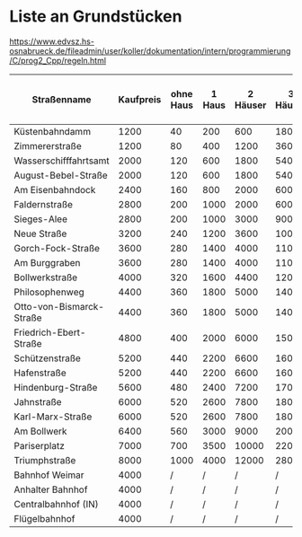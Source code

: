Liste an Grundstücken
=====================

https://www.edvsz.hs-osnabrueck.de/fileadmin/user/koller/dokumentation/intern/programmierung/C/prog2_Cpp/regeln.html

Straßenname              |Kaufpreis |ohne Haus |1 Haus |2 Häuser |3 Häuser  |4 Häuser |Hotel  |Preis für ein Haus  |Farbe   |
-------------------------|----------|----------|-------|---------|----------|---------|-------|--------------------|--------|
Küstenbahndamm           |1200      |40        |200    |600      |1800      |3200     |5000   |1000                |#30041c |
Zimmererstraße           |1200      |80        |400    |1200     |3600      |6400     |9000   |1000                |#30041c |
Wasserschifffahrtsamt    |2000      |120       |600    |1800     |5400      |8000     |11000  |1000                |#91c3d8 |
August-Bebel-Straße      |2000      |120       |600    |1800     |5400      |8000     |11000  |1000                |#91c3d8 |
Am Eisenbahndock         |2400      |160       |800    |2000     |6000      |9000     |12000  |1000                |#91c3d8 |
Faldernstraße            |2800      |200       |1000   |2000     |6000      |9000     |12000  |2000                |#860459 |
Sieges-Alee              |2800      |200       |1000   |3000     |9000      |12500    |15000  |2000                |#860459 |
Neue Straße              |3200      |240       |1200   |3600     |10000     |14000    |18000  |2000                |#860459 |
Gorch-Fock-Straße        |3600      |280       |1400   |4000     |11000     |15000    |19000  |2000                |#de5126 |
Am Burggraben            |3600      |280       |1400   |4000     |11000     |15000    |19000  |2000                |#de5126 |
Bollwerkstraße           |4000      |320       |1600   |4400     |12000     |16000    |20000  |2000                |#de5126 |
Philosophenweg           |4400      |360       |1800   |5000     |14000     |17500    |21000  |3000                |#d01f26 |
Otto-von-Bismarck-Straße |4400      |360       |1800   |5000     |14000     |17500    |21000  |3000                |#d01f26 |
Friedrich-Ebert-Straße   |4800      |400       |2000   |6000     |15000     |18500    |22000  |3000                |#d01f26 |
Schützenstraße           |5200      |440       |2200   |6600     |16000     |19500    |23000  |3000                |#fbe821 |
Hafenstraße              |5200      |440       |2200   |6600     |16000     |19500    |23000  |3000                |#fbe821 |
Hindenburg-Straße        |5600      |480       |2400   |7200     |17000     |20500    |24000  |3000                |#fbe821 |
Jahnstraße               |6000      |520       |2600   |7800     |18000     |22000    |25500  |4000                |#168140 |
Karl-Marx-Straße         |6000      |520       |2600   |7800     |18000     |22000    |25500  |4000                |#168140 |
Am Bollwerk              |6400      |560       |3000   |9000     |20000     |24000    |28000  |4000                |#168140 |
Pariserplatz             |7000      |700       |3500   |10000    |22000     |26000    |30000  |4000                |#183a66 |
Triumphstraße            |8000      |1000      |4000   |12000    |28000     |34000    |40000  |4000                |#183a66 |
Bahnhof Weimar           |4000      |/         |/      |/        |/         |/        |/      |/                   |Süd     |
Anhalter Bahnhof         |4000      |/         |/      |/        |/         |/        |/      |/                   |Nord    |
Centralbahnhof (IN)      |4000      |/         |/      |/        |/         |/        |/      |/                   |Ost     |
Flügelbahnhof            |4000      |/         |/      |/        |/         |/        |/      |/                   |West    |
